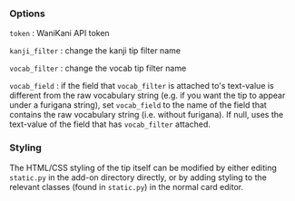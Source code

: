 ### Options

`token` : WaniKani API token

`kanji_filter` : change the kanji tip filter name

`vocab_filter` : change the vocab tip filter name

`vocab_field` : if the field that `vocab_filter` is attached to's text-value is different from the raw vocabulary string (e.g. if you want the tip to appear under a furigana string), set `vocab_field` to the name of the field that contains the raw vocabulary string (i.e. without furigana). If null, uses the text-value of the field that has `vocab_filter` attached.

### Styling

The HTML/CSS styling of the tip itself can be modified by either editing `static.py` in the add-on directory directly, or by adding styling to the relevant classes (found in `static.py`) in the normal card editor.
